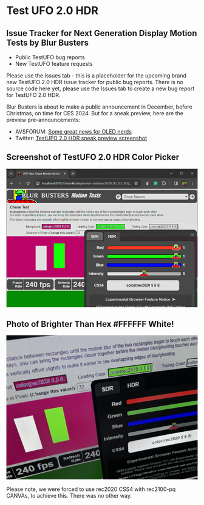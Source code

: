 # Test UFO 2.0 HDR

## Issue Tracker for Next Generation Display Motion Tests by Blur Busters

- Public TestUFO bug reports
- New TestUFO feature requests

Please use the Issues tab - this is a placeholder for the upcoming brand new TestUFO 2.0 HDR issue tracker for public bug reports.  There is no source code here yet, please use the Issues tab to create a new bug report for TestUFO 2.0 HDR.

Blur Busters is about to make a public announcement in December, before Christmas, on time for CES 2024.  But for a sneak preview, here are the preview pre-announcements:

- AVSFORUM: [Some great news for OLED nerds](https://www.avsforum.com/threads/oled-tvs-technology-advancements-thread.681125/page-1058#post-62984052)
- Twitter: [TestUFO 2.0 HDR sneak preview screenshot](https://twitter.com/BlurBusters/status/1730056458899763605)

## Screenshot of TestUFO 2.0 HDR Color Picker

![TestUFO HDR 2.0 Screenshot](testufo-screenshot.png)

## Photo of Brighter Than Hex #FFFFFF White!

![TestUFO HDR 2.0 Photo with Brighter-Than-White](testufo-hdr-photo.jpg)

Please note, we were forced to use rec2020 CSS4 with rec2100-pq CANVAs, to achieve this. There was no other way.